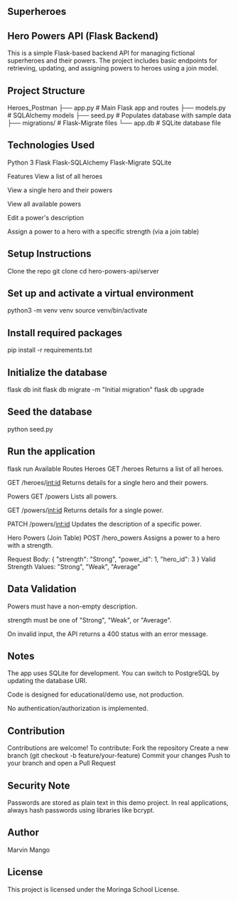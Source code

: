 ## Superheroes
## Hero Powers API (Flask Backend)
This is a simple Flask-based backend API for managing fictional superheroes and their powers. The project includes basic endpoints for retrieving, updating, and assigning powers to heroes using a join model.

## Project Structure
Heroes_Postman
├── app.py          # Main Flask app and routes
├── models.py       # SQLAlchemy models
├── seed.py         # Populates database with sample data
├── migrations/     # Flask-Migrate files
└── app.db          # SQLite database file

## Technologies Used
Python 3
Flask
Flask-SQLAlchemy
Flask-Migrate
SQLite

Features
View a list of all heroes

View a single hero and their powers

View all available powers

Edit a power's description

Assign a power to a hero with a specific strength (via a join table)

## Setup Instructions
Clone the repo
git clone 
cd hero-powers-api/server
## Set up and activate a virtual environment
python3 -m venv venv
source venv/bin/activate
## Install required packages
pip install -r requirements.txt
## Initialize the database
flask db init
flask db migrate -m "Initial migration"
flask db upgrade
## Seed the database
python seed.py
## Run the application
flask run
Available Routes
 Heroes
GET /heroes
Returns a list of all heroes.

GET /heroes/<int:id>
Returns details for a single hero and their powers.

 Powers
GET /powers
Lists all powers.

GET /powers/<int:id>
Returns details for a single power.

PATCH /powers/<int:id>
Updates the description of a specific power.

Hero Powers (Join Table)
POST /hero_powers
Assigns a power to a hero with a strength.

Request Body:
{
  "strength": "Strong",
  "power_id": 1,
  "hero_id": 3
}
Valid Strength Values: "Strong", "Weak", "Average"

## Data Validation
Powers must have a non-empty description.

strength must be one of "Strong", "Weak", or "Average".

On invalid input, the API returns a 400 status with an error message.

## Notes
The app uses SQLite for development. You can switch to PostgreSQL by updating the database URI.

Code is designed for educational/demo use, not production.

No authentication/authorization is implemented.

## Contribution
Contributions are welcome!
To contribute:
Fork the repository
Create a new branch (git checkout -b feature/your-feature)
Commit your changes
Push to your branch and open a Pull Request
 ## Security Note
Passwords are stored as plain text in this demo project. In real applications, always hash passwords using libraries like bcrypt.

## Author
Marvin Mango 

## License
This project is licensed under the Moringa School License.
